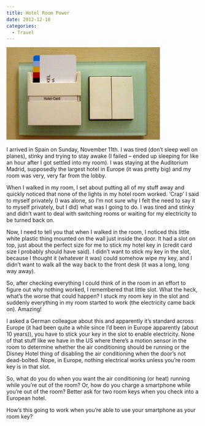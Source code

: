 ```yaml
---
title: Hotel Room Power
date: 2012-12-10
categories: 
  - Travel
---
```


![European Hotel Room Power Switch](images/hotel-room-power.jpg)

I arrived in Spain on Sunday, November 11th. I was tired (don’t sleep well on planes), stinky and trying to stay awake (I failed – ended up sleeping for like an hour after I got settled into my room). I was staying at the Auditorium Madrid, supposedly the largest hotel in Europe (it was pretty big) and my room was very, very far from the lobby.

When I walked in my room, I set about putting all of my stuff away and quickly noticed that none of the lights in my hotel room worked. ‘Crap’ I said to myself privately (I was alone, so I’m not sure why I felt the need to say it to myself privately, but I did) what was I going to do. I was tired and stinky and didn’t want to deal with switching rooms or waiting for my electricity to be turned back on.

Now, I need to tell you that when I walked in the room, I noticed this little white plastic thing mounted on the wall just inside the door. It had a slot on top, just about the perfect size for me to stick my hotel key in (credit card size I probably should have said). I didn’t want to stick my key in the slot, because I thought it (whatever it was) could somehow wipe my key, and I didn’t want to walk all the way back to the front desk (it was a long, long way away).

So, after checking everything I could think of in the room in an effort to figure out why nothing worked, I remembered that little slot. What the heck, what’s the worse that could happen? I stuck my room key in the slot and suddenly everything in my room started to work (the electricity came back on). Amazing!

I asked a German colleague about this and apparently it’s standard across Europe (it had been quite a while since I’d been in Europe apparently (about 10 years)), you have to stick your key in the slot to enable electricity. None of that stuff like we have in the US where there’s a motion sensor in the room to determine whether the air conditioning should be running or the Disney Hotel thing of disabling the air conditioning when the door’s not dead-bolted. Nope, in Europe, nothing electrical works unless you’re room key is in that slot.

So, what do you do when you want the air conditioning (or heat) running while you’re out of the room? Or, how do you charge a smartphone while you’re out of the room? Better ask for two room keys when you check into a European hotel.

How’s this going to work when you’re able to use your smartphone as your room key?
